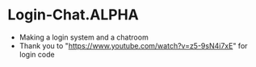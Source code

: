 # Login-Chat.ALPHA
- Making a login system and a chatroom
- Thank you to "https://www.youtube.com/watch?v=z5-9sN4i7xE" for login code
